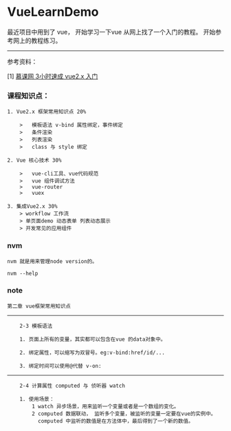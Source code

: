 # VueLearnDemo

最近项目中用到了 vue， 开始学习一下vue 从网上找了一个入门的教程。
开始参考网上的教程练习。

---


参考资料：

[1] [慕课网 3小时速成 vue2.x  入门](https://www.imooc.com/video/18551/0。)

### 课程知识点：

    1. Vue2.x 框架常用知识点 20%
        
        >   模板语法 v-bind 属性绑定，事件绑定
        >   条件渲染 
        >   列表渲染
        >   class 与 style 绑定
        
    2. Vue 核心技术 30%
    
        >   vue-cli工具、vue代码规范
        >   vue 组件调试方法
        >   vue-router
        >   vuex
        
    3. 集成Vue2.x 30%
        > workflow 工作流
        > 单页面demo 动态表单 列表动态展示
        > 开发常见的应用组件
        
        

### nvm

    nvm 就是用来管理node version的。
    
    nvm --help 
    
    
### note 

    第二章 vue框架常用知识点
   
 ---
        2-3 模板语法
        
        1. 页面上所有的变量，其实都可以包含在vue 的data对象中。
        
        2. 绑定属性，可以缩写为双冒号。eg:v-bind:href/id/...
        
        3. 绑定时间可以使用@代替 v-on:
        
  ---
  
        2-4 计算属性 computed 与 侦听器 watch
        
        1. 使用场景： 
            1 watch 异步场景，用来监听一个变量或者是一个数组的变化。
            2 computed 数据联动， 监听多个变量，被监听的变量一定要在vue的实例中。
              computed 中监听的数值是在方法体中，最后得到了一个新的数值。
        
        
         
    